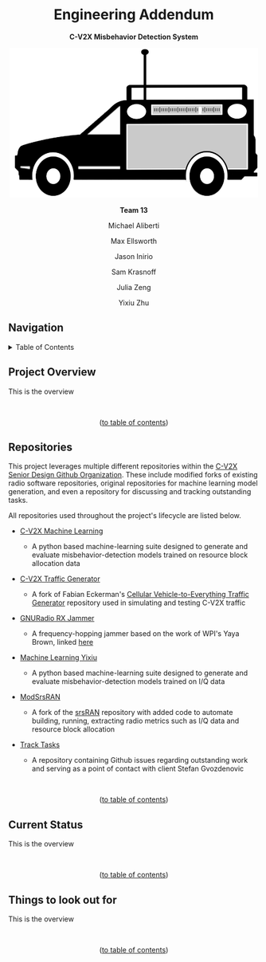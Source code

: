 <h1 align="center">Engineering Addendum</h1>

<p align="center"><b>C-V2X Misbehavior Detection System</b></p>
<p align="center"><img src="LOGO.png" width=500 height=300></p>
<p align="center"><b>Team 13</b></p>
<p align="center">Michael Aliberti</p>
<p align="center">Max Ellsworth</p>
<p align="center">Jason  Inirio</p>
<p align="center">Sam Krasnoff</p>
<p align="center">Julia Zeng</p>
<p align="center">Yixiu Zhu</p>


## Navigation

<!-- TABLE OF CONTENTS -->
<details>
  <summary>Table of Contents</summary>
  <ol>
    <li>
      <a href="#engineering-addendum">Title</a>
    </li>
    <li>
      <a href="#project-overview">Project Overview</a>
    </li>
    <li>
      <a href="#current-status">Current Status</a>
    </li>
    <li>
      <a href="#things-to-look-out-for">Things to look out for</a>
    </li>
  </ol>
</details>


## Project Overview

This is the overview

<br/>
<p align="center">(<a href="#navigation">to table of contents</a>)</p>


## Repositories

This project leverages multiple different repositories within the <a href="https://github.com/C-V2X-Senior-Design">C-V2X Senior Design Github Organization</a>. These include modified forks of existing radio software repositories, original repositories for machine learning model generation, and even a repository for discussing and tracking outstanding tasks.

All repositories used throughout the project's lifecycle are listed below.

* <a href="https://github.com/C-V2X-Senior-Design/CV2X_MachineLearning">C-V2X Machine Learning</a>
  * A python based machine-learning suite designed to generate and evaluate misbehavior-detection models trained on resource block allocation data

* <a href="https://github.com/C-V2X-Senior-Design/cv2x-traffic-generator">C-V2X Traffic Generator</a>
  * A fork of Fabian Eckerman's <a href="https://github.com/FabianEckermann/cv2x-traffic-generator">Cellular Vehicle-to-Everything Traffic Generator</a> repository used in simulating and testing C-V2X traffic

* <a href="https://github.com/C-V2X-Senior-Design/gnuradioRX-Jamming">GNURadio RX Jammer</a>
  * A frequency-hopping jammer based on the work of WPI's Yaya Brown, linked <a href="https://digital.wpi.edu/concern/student_works/hm50tv580?locale=en">here</a>

* <a href="https://github.com/C-V2X-Senior-Design/MachineLearning_Yixiu">Machine Learning Yixiu</a>
  * A python based machine-learning suite designed to generate and evaluate misbehavior-detection models trained on I/Q data

* <a href="https://github.com/C-V2X-Senior-Design/modSrsRAN">ModSrsRAN</a>
  * A fork of the <a href="https://github.com/srsran/srsRAN">srsRAN</a> repository with added code to automate building, running, extracting radio metrics such as I/Q data and resource block allocation

* <a href="https://github.com/C-V2X-Senior-Design/TrackTasks">Track Tasks</a>
  * A repository containing Github issues regarding outstanding work and serving as a point of contact with client Stefan Gvozdenovic

<br/>
<p align="center">(<a href="#navigation">to table of contents</a>)</p>


## Current Status

This is the overview

<br/>
<p align="center">(<a href="#navigation">to table of contents</a>)</p>


## Things to look out for

This is the overview

<br/>
<p align="center">(<a href="#navigation">to table of contents</a>)</p>
